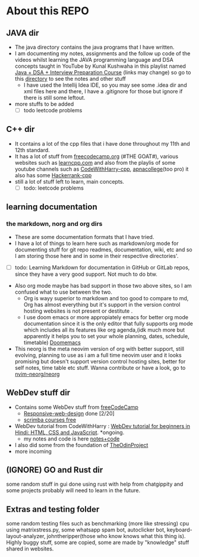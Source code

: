 # About this REPO

## JAVA dir

- The java directory contains the java programs that I have written.
- I am documenting my notes, assignments and the follow up code of the videos whilst learning the JAVA programming language and DSA concepts taught in YouTube by Kunal Kushwaha in this playlist named [Java + DSA + Interview Preparation Course](https://youtube.com/playlist?list=PL9gnSGHSqcnr_DxHsP7AW9ftq0AtAyYqJ) (links may change)
  so go to this [directory](https://github.com/LegioN2004/Programs/tree/main/JAVA/kunal-java-dsa) to see the notes and other stuff
  - I have used the Intellij Idea IDE, so you may see some .idea dir and xml files here and there, I have a .gitignore for those but ignore if  there is still some leftout.
- more stuffs to be added
  - [ ] todo leetcode problems

## C++ dir

- It contains a lot of the cpp files that i have done throughout my 11th and 12th standard.
- It has a lot of stuff from [freecodecamp.org](https://www.freecodecamp.org) (#THE GOAT#), various websites such as [learncpp.com](https://www.learncpp.com) and also from the playlis of some youtube channels such as [CodeWithHarry-cpp](https://youtube.com/playlist?list=PLu0W_9lII9agpFUAlPFe_VNSlXW5uE0YL), [apnacollege](https://youtube.com/playlist?list=PLfqMhTWNBTe0b2nM6JHVCnAkhQRGiZMSJ)(too pro)
  it also has some [Hackerrank-cpp](https://www.hackerrank.com/domains/cpp)
- still a lot of stuff left to learn, main concepts.
  - [ ] todo: leetcode problems

## learning documentation

### the markdown, norg and org dirs

- These are some documentation formats that I have tried.
- I have a lot of things to learn here such as markdown/org mode for documenting stuff for git repo readmes, documentation, wiki, etc and so I am storing those here and in some in their respective directories'.
- [ ] todo: Learning Markdown for documentation in GitHub or GitLab repos, since they have a very good support. Not much to do btw.
- Also org mode maybe has bad support in those two above sites, so I am confused what to use between the two.
  - Org is wayy superior to markdown and too good to compare to md, Org has almost everything but it's support in the version control hosting websites is not present or destitute .
  - I use doom emacs or more appropiately emacs for better org mode documentation since it is the only editor that fully supports org mode which includes all its features like org agenda,(idk much more but apparently it helps you to set your whole planning, dates, schedule, timetable) [Doomemacs](https://www.github.com/doomemacs/doomemacs)
- This neorg is the meta neovim version of org with better support, still evolving, planning to use as i am a full time neovim user and it looks promising but doesn't support version control hosting sites, better for self notes, time table etc stuff. Wanna contribute or have a look, go to [nvim-neorg/neorg](https://github.com/nvim-neorg/neorg)

## WebDev stuff dir

- Contains some WebDev stuff from [freeCodeCamp](freecodecamp.org)
  - [Responsive-web-design](https://www.freecodecamp.org/learn/2022/responsive-web-design/) done [2/20]
  - [scrimba courses free](hhttps://scrimba.com/allcourses?price=free)
- WebDev tutorial from CodeWithHarry : [WebDev tutorial for beginners in Hindi: HTML, CSS and JavaScript](https://youtube.com/playlist?list=PLu0W_9lII9agiCUZYRsvtGTXdxkzPyItg). *ongoing.
  - my notes and code is here [notes+code](https://github.com/LegioN2004/Programs/tree/main/WebDev-stuff/codewithharryWebDev/codewithharryHTML%2CCSS%26JS) 
- I also did some from the foundation of [TheOdinProject](https://www.theodinproject.com/paths/foundations/courses/foundations)
- more incoming

## (IGNORE) GO and Rust dir

some random stuff in gui done using rust with help from chatgippity and some projects probably will need to learn in the future.

## Extras and testing folder

some random testing files such as benchmarking (more like stressing) cpu using matrixstress.py, some whatsapp spam bot, autoclicker bot, keyboard-layout-analyzer, johntheripper(those who know knows what this thing is). Highly buggy stuff, some are copied, some are made by "knowledge" stuff shared in websites.
